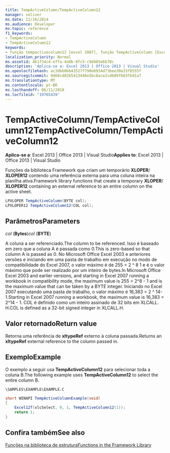```yaml
---
title: TempActiveColumn/TempActiveColumn12
manager: soliver
ms.date: 11/16/2014
ms.audience: Developer
ms.topic: reference
f1_keywords:
- TempActiveColumn
- TempActiveColumn12
keywords:
- função tempactivecolumn12 [excel 2007], função TempActiveColumn [Excel 2007]
localization_priority: Normal
ms.assetid: 4b1f34c4-e7fa-4a0b-8fc5-c9d465ebb70c
description: 'Aplica-se a: Excel 2013 | Office 2013 | Visual Studio'
ms.openlocfilehash: ac3dbb0bb43527f790e6934d73bee30a33f8555f
ms.sourcegitcommit: 9d60cd82b5413446e5bc8ace2cd689f683fb41a7
ms.translationtype: MT
ms.contentlocale: pt-BR
ms.lasthandoff: 06/11/2018
ms.locfileid: "19765439"
---
```

# <a name="tempactivecolumntempactivecolumn12"></a><span data-ttu-id="c5060-104">TempActiveColumn/TempActiveColumn12</span><span class="sxs-lookup"><span data-stu-id="c5060-104">TempActiveColumn/TempActiveColumn12</span></span>

 <span data-ttu-id="c5060-105">**Aplica-se a**: Excel 2013 | Office 2013 | Visual Studio</span><span class="sxs-lookup"><span data-stu-id="c5060-105">**Applies to**: Excel 2013 | Office 2013 | Visual Studio</span></span> 
  
<span data-ttu-id="c5060-106">Funções da biblioteca Framework que criam um temporário **XLOPER**/ **XLOPER12** contendo uma referência externa para uma coluna inteira na planilha ativa.</span><span class="sxs-lookup"><span data-stu-id="c5060-106">Framework library functions that create a temporary **XLOPER**/ **XLOPER12** containing an external reference to an entire column on the active sheet.</span></span> 
  
```cs
LPXLOPER TempActiveColumn(BYTE col);
LPXLOPER12 TempActiveColumn12(COL col);
```

## <a name="parameters"></a><span data-ttu-id="c5060-107">Parâmetros</span><span class="sxs-lookup"><span data-stu-id="c5060-107">Parameters</span></span>

 <span data-ttu-id="c5060-108">_col_ (**Bytes**)</span><span class="sxs-lookup"><span data-stu-id="c5060-108">_col_ (**BYTE**)</span></span>
  
<span data-ttu-id="c5060-109">A coluna a ser referenciado.</span><span class="sxs-lookup"><span data-stu-id="c5060-109">The column to be referenced.</span></span> <span data-ttu-id="c5060-110">Isso é baseado em zero que a coluna A é passada como 0.</span><span class="sxs-lookup"><span data-stu-id="c5060-110">This is zero-based so that column A is passed as 0.</span></span> <span data-ttu-id="c5060-111">No Microsoft Office Excel 2003 e anteriores versões e iniciando em uma pasta de trabalho em execução no modo de compatibilidade do Excel 2007, o valor máximo é de 255 = 2 ^ 8 1 e é o valor máximo que pode ser realizado por um inteiro de bytes.</span><span class="sxs-lookup"><span data-stu-id="c5060-111">In Microsoft Office Excel 2003 and earlier versions, and starting in Excel 2007 running a workbook in compatibility mode, the maximum value is 255 = 2^8 - 1 and is the maximum value that can be taken by a BYTE integer.</span></span> <span data-ttu-id="c5060-112">Iniciando no Excel 2007 executando uma pasta de trabalho, o valor máximo é 16,383 = 2 ^ 14-1.</span><span class="sxs-lookup"><span data-stu-id="c5060-112">Starting in Excel 2007 running a workbook, the maximum value is 16,383 = 2^14 - 1.</span></span> <span data-ttu-id="c5060-113">COL é definido como um inteiro assinado de 32 bits em XLCALL. H.</span><span class="sxs-lookup"><span data-stu-id="c5060-113">COL is defined as a 32-bit signed integer in XLCALL.H.</span></span>
  
## <a name="return-value"></a><span data-ttu-id="c5060-114">Valor retornado</span><span class="sxs-lookup"><span data-stu-id="c5060-114">Return value</span></span>

<span data-ttu-id="c5060-115">Retorna uma referência de **xltypeRef** externo à coluna passada.</span><span class="sxs-lookup"><span data-stu-id="c5060-115">Returns an **xltypeRef** external reference to the column passed in.</span></span> 
  
## <a name="example"></a><span data-ttu-id="c5060-116">Exemplo</span><span class="sxs-lookup"><span data-stu-id="c5060-116">Example</span></span>

<span data-ttu-id="c5060-117">O exemplo a seguir usa **TempActiveColumn12** para selecionar toda a coluna B.</span><span class="sxs-lookup"><span data-stu-id="c5060-117">The following example uses **TempActiveColumn12** to select the entire column B.</span></span> 
  
 `\SAMPLES\EXAMPLE\EXAMPLE.C`
  
```cs
short WINAPI TempActiveColumnExample(void)
{
    Excel12f(xlcSelect, 0, 1, TempActiveColumn12(1));
    return 1;
}
```

## <a name="see-also"></a><span data-ttu-id="c5060-118">Confira também</span><span class="sxs-lookup"><span data-stu-id="c5060-118">See also</span></span>



[<span data-ttu-id="c5060-119">Funções na biblioteca de estrutura</span><span class="sxs-lookup"><span data-stu-id="c5060-119">Functions in the Framework Library</span></span>](functions-in-the-framework-library.md)

